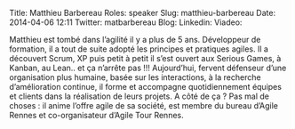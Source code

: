 Title: Matthieu Barbereau
Roles: speaker
Slug: matthieu-barbereau
Date: 2014-04-06 12:11
Twitter: matbarbereau
Blog: 
Linkedin: 
Viadeo:

Matthieu est tombé dans l’agilité il y a plus de 5 ans. Développeur de formation, il a tout de suite adopté les principes et pratiques agiles. 
Il a découvert Scrum, XP puis petit à petit il s’est ouvert aux Serious Games, à Kanban, au Lean.. et ça n’arrête pas !!! 
Aujourd’hui, fervent défenseur d’une organisation plus humaine, basée sur les interactions, à la recherche d’amélioration continue, il forme et accompagne quotidiennement équipes et clients dans la réalisation de leurs projets. 
A côté de ça ? Pas mal de choses : il anime l’offre agile de sa société, est membre du bureau d’Agile Rennes et co-organisateur d’Agile Tour Rennes.


